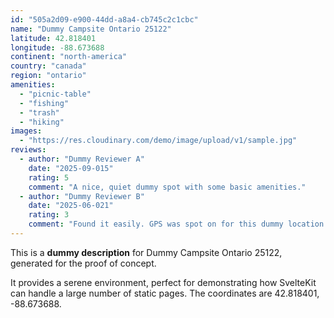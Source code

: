 ```yaml
---
id: "505a2d09-e900-44dd-a8a4-cb745c2c1cbc"
name: "Dummy Campsite Ontario 25122"
latitude: 42.818401
longitude: -88.673688
continent: "north-america"
country: "canada"
region: "ontario"
amenities:
  - "picnic-table"
  - "fishing"
  - "trash"
  - "hiking"
images:
  - "https://res.cloudinary.com/demo/image/upload/v1/sample.jpg"
reviews:
  - author: "Dummy Reviewer A"
    date: "2025-09-015"
    rating: 5
    comment: "A nice, quiet dummy spot with some basic amenities."
  - author: "Dummy Reviewer B"
    date: "2025-06-021"
    rating: 3
    comment: "Found it easily. GPS was spot on for this dummy location."
---
```


This is a **dummy description** for Dummy Campsite Ontario 25122, generated for the proof of concept.

It provides a serene environment, perfect for demonstrating how SvelteKit can handle a large number of static pages. The coordinates are 42.818401, -88.673688.
